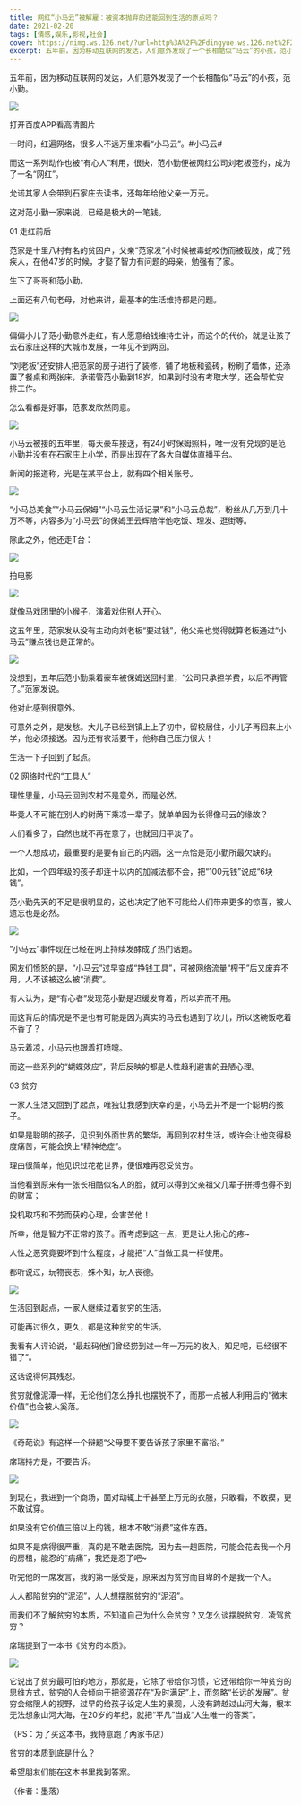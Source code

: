 ```yaml
---
title: 网红“小马云”被解雇：被资本抛弃的还能回到生活的原点吗？
date: 2021-02-20
tags: [情感,娱乐,影视,社会]
cover: https://nimg.ws.126.net/?url=http%3A%2F%2Fdingyue.ws.126.net%2F2021%2F0220%2Fd940396bj00qotjr6000qc000em0087g.jpg&thumbnail=650x2147483647&quality=80&type=jpg
excerpt: 五年前，因为移动互联网的发达，人们意外发现了一个长相酷似“马云”的小孩，范小勤。
---
```

五年前，因为移动互联网的发达，人们意外发现了一个长相酷似“马云”的小孩，范小勤。

![](https://nimg.ws.126.net/?url=http%3A%2F%2Fdingyue.ws.126.net%2F2021%2F0220%2Fd940396bj00qotjr6000qc000em0087g.jpg&thumbnail=650x2147483647&quality=80&type=jpg)  

打开百度APP看高清图片

一时间，红遍网络，很多人不远万里来看“小马云”。#小马云#

而这一系列动作也被“有心人”利用，很快，范小勤便被网红公司刘老板签约，成为了一名“网红”。

允诺其家人会带到石家庄去读书，还每年给他父亲一万元。

这对范小勤一家来说，已经是极大的一笔钱。

01 走红前后

范家是十里八村有名的贫困户，父亲“范家发”小时候被毒蛇咬伤而被截肢，成了残疾人，在他47岁的时候，才娶了智力有问题的母亲，勉强有了家。

生下了哥哥和范小勤。

上面还有八旬老母，对他来讲，最基本的生活维持都是问题。

![](https://nimg.ws.126.net/?url=http%3A%2F%2Fdingyue.ws.126.net%2F2021%2F0220%2F422b6c77j00qotjr60018c000dr00jxg.jpg&thumbnail=650x2147483647&quality=80&type=jpg)  

偏偏小儿子范小勤意外走红，有人愿意给钱维持生计，而这个的代价，就是让孩子去石家庄这样的大城市发展，一年见不到两回。

“刘老板”还安排人把范家的房子进行了装修，铺了地板和瓷砖，粉刷了墙体，还添置了餐桌和两张床，承诺管范小勤到18岁，如果到时没有考取大学，还会帮忙安排工作。

怎么看都是好事，范家发欣然同意。

![](https://nimg.ws.126.net/?url=http%3A%2F%2Fdingyue.ws.126.net%2F2021%2F0220%2F3b47247cj00qotjr7000xc000hs00cbg.jpg&thumbnail=650x2147483647&quality=80&type=jpg)  

小马云被接的五年里，每天豪车接送，有24小时保姆照料，唯一没有兑现的是范小勤并没有在石家庄上小学，而是出现在了各大自媒体直播平台。

新闻的报道称，光是在某平台上，就有四个相关账号。

![](https://nimg.ws.126.net/?url=http%3A%2F%2Fdingyue.ws.126.net%2F2021%2F0220%2F7eedb9a2j00qotjr7000tc000hs00bgg.jpg&thumbnail=650x2147483647&quality=80&type=jpg)  

“小马总美食”“小马云保姆”“小马云生活记录”和“小马云总裁”，粉丝从几万到几十万不等，内容多为“小马云”的保姆王云辉陪伴他吃饭、理发、逛街等。

除此之外，他还走T台：

![](https://nimg.ws.126.net/?url=http%3A%2F%2Fdingyue.ws.126.net%2F2021%2F0220%2Fd2d1aa16j00qotjr80018c000hg00n9g.jpg&thumbnail=650x2147483647&quality=80&type=jpg)  

拍电影

![](https://nimg.ws.126.net/?url=http%3A%2F%2Fdingyue.ws.126.net%2F2021%2F0220%2Fd211a999j00qotjr80022c000hq00kyg.jpg&thumbnail=650x2147483647&quality=80&type=jpg)  

就像马戏团里的小猴子，演着戏供别人开心。

这五年里，范家发从没有主动向刘老板“要过钱”，他父亲也觉得就算老板通过“小马云”赚点钱也是正常的。

![](https://nimg.ws.126.net/?url=http%3A%2F%2Fdingyue.ws.126.net%2F2021%2F0220%2F174a711dj00qotjr80014c000hs00c2g.jpg&thumbnail=650x2147483647&quality=80&type=jpg)  

没想到，五年后范小勤乘着豪车被保姆送回村里，“公司只承担学费，以后不再管了。”范家发说。

他对此感到很意外。

可意外之外，是发愁。大儿子已经到镇上上了初中，留校居住，小儿子再回来上小学，他必须接送。因为还有农活要干，他称自己压力很大！

生活一下子回到了起点。

02 网络时代的“工具人”

理性思量，小马云回到农村不是意外，而是必然。

毕竟人不可能在别人的树荫下乘凉一辈子。就单单因为长得像马云的缘故？

人们看多了，自然也就不再在意了，也就回归平淡了。

一个人想成功，最重要的是要有自己的内涵，这一点恰是范小勤所最欠缺的。

比如，一个四年级的孩子却连十以内的加减法都不会，把“100元钱”说成“6块钱”。

范小勤先天的不足是很明显的，这也决定了他不可能给人们带来更多的惊喜，被人遗忘也是必然。

![](https://nimg.ws.126.net/?url=http%3A%2F%2Fdingyue.ws.126.net%2F2021%2F0220%2Feb0d47afj00qotjr9000oc000el00k0g.jpg&thumbnail=650x2147483647&quality=80&type=jpg)  

“小马云”事件现在已经在网上持续发酵成了热门话题。

网友们愤怒的是，“小马云”过早变成“挣钱工具”，可被网络流量“榨干”后又废弃不用，人不该被这么被“消费”。

有人认为，是“有心者”发现范小勤是迟缓发育着，所以弃而不用。

而这背后的情况是不是也有可能是因为真实的马云也遇到了坎儿，所以这碗饭吃着不香了？

马云着凉，小马云也跟着打喷嚏。

而这一些系列的“蝴蝶效应”，背后反映的都是人性趋利避害的丑陋心理。

03 贫穷

一家人生活又回到了起点，唯独让我感到庆幸的是，小马云并不是一个聪明的孩子。

如果是聪明的孩子，见识到外面世界的繁华，再回到农村生活，或许会让他变得极度痛苦，可能会换上“精神绝症”。

理由很简单，他见识过花花世界，便很难再忍受贫穷。

当他看到原来有一张长相酷似名人的脸，就可以得到父亲祖父几辈子拼搏也得不到的财富；

投机取巧和不劳而获的心理，会害苦他！

所幸，他是智力不正常的孩子。而考虑到这一点，更是让人揪心的疼~

人性之恶究竟要坏到什么程度，才能把“人”当做工具一样使用。

都听说过，玩物丧志，殊不知，玩人丧德。

![](https://nimg.ws.126.net/?url=http%3A%2F%2Fdingyue.ws.126.net%2F2021%2F0220%2F24c0dcfaj00qotjr9001hc000hs00c1g.jpg&thumbnail=650x2147483647&quality=80&type=jpg)  

生活回到起点，一家人继续过着贫穷的生活。

可能再过很久，更久，都是这种贫穷的生活。

我看有人评论说，“最起码他们曾经捞到过一年一万元的收入，知足吧，已经很不错了”。

这话说得何其残忍。

贫穷就像泥潭一样，无论他们怎么挣扎也摆脱不了，而那一点被人利用后的“微末价值”也会被人奚落。

![](https://nimg.ws.126.net/?url=http%3A%2F%2Fdingyue.ws.126.net%2F2021%2F0220%2F4c96ff71j00qotjr9000oc000gs0094g.jpg&thumbnail=650x2147483647&quality=80&type=jpg)  

《奇葩说》有这样一个辩题“父母要不要告诉孩子家里不富裕。”

席瑞持方是，不要告诉。

![](https://nimg.ws.126.net/?url=http%3A%2F%2Fdingyue.ws.126.net%2F2021%2F0220%2Ff1393c0aj00qotjra0025c000gs00hcg.jpg&thumbnail=650x2147483647&quality=80&type=jpg)  

到现在，我进到一个商场，面对动辄上千甚至上万元的衣服，只敢看，不敢摸，更不敢试穿。

如果没有它价值三倍以上的钱，根本不敢“消费”这件东西。

如果不是病得很严重，真的是不敢去医院，因为去一趟医院，可能会花去我一个月的房租，能忍的“病痛”，我还是忍了吧~

听完他的一席发言，我的第一感受是，原来因为贫穷而自卑的不是我一个人。

人人都陷贫穷的“泥沼”，人人想摆脱贫穷的“泥沼”。

而我们不了解贫穷的本质，不知道自己为什么会贫穷？又怎么谈摆脱贫穷，凌驾贫穷？

席瑞提到了一本书《贫穷的本质》。

![](https://nimg.ws.126.net/?url=http%3A%2F%2Fdingyue.ws.126.net%2F2021%2F0220%2F76342c84j00qotjra002kc000gn00jeg.jpg&thumbnail=650x2147483647&quality=80&type=jpg)  

它说出了贫穷最可怕的地方，那就是，它除了带给你习惯，它还带给你一种贫穷的思维方式，贫穷的人会倾向于把资源花在“及时满足”上，而忽略“长远的发展”。贫穷会缩限人的视野，过早的给孩子设定人生的景观，人没有跨越过山河大海，根本无法想象山河大海，在20岁的年纪，就把“平凡”当成“人生唯一的答案”。

（PS：为了买这本书，我特意跑了两家书店）

贫穷的本质到底是什么？

希望朋友们能在这本书里找到答案。

（作者：墨落）

